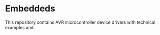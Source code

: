 # Embeddeds
This repository contains AVR microcontroller device drivers with technical examples and 
